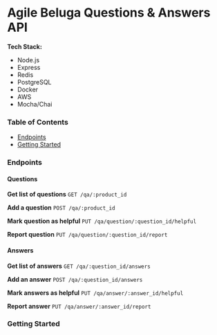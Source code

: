 # Agile Beluga Questions & Answers API


__Tech Stack:__ 
* Node.js
* Express
* Redis
* PostgreSQL
* Docker
* AWS
* Mocha/Chai

### Table of Contents
* [Endpoints](#endpoints)
* [Getting Started](#getting-started)

### Endpoints
#### Questions
__Get list of questions__
  `GET /qa/:product_id`

__Add a question__
  `POST /qa/:product_id`

__Mark question as helpful__
  `PUT /qa/question/:question_id/helpful`

__Report question__ 
  `PUT /qa/question/:question_id/report`

#### Answers
__Get list of answers__
  `GET /qa/:question_id/answers`

__Add an answer__
  `POST /qa/:question_id/answers`

__Mark answers as helpful__
  `PUT /qa/answer/:answer_id/helpful`

__Report answer__ 
  `PUT /qa/answer/:answer_id/report`

### Getting Started